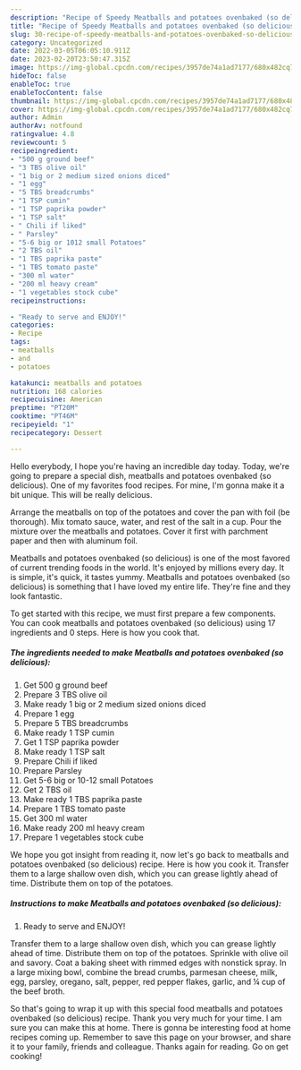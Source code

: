 ```yaml
---
description: "Recipe of Speedy Meatballs and potatoes ovenbaked (so delicious)"
title: "Recipe of Speedy Meatballs and potatoes ovenbaked (so delicious)"
slug: 30-recipe-of-speedy-meatballs-and-potatoes-ovenbaked-so-delicious
category: Uncategorized
date: 2022-03-05T06:05:10.911Z
date: 2023-02-20T23:50:47.315Z
image: https://img-global.cpcdn.com/recipes/3957de74a1ad7177/680x482cq70/meatballs-and-potatoes-ovenbaked-so-delicious-recipe-main-photo.jpg
hideToc: false
enableToc: true
enableTocContent: false
thumbnail: https://img-global.cpcdn.com/recipes/3957de74a1ad7177/680x482cq70/meatballs-and-potatoes-ovenbaked-so-delicious-recipe-main-photo.jpg
cover: https://img-global.cpcdn.com/recipes/3957de74a1ad7177/680x482cq70/meatballs-and-potatoes-ovenbaked-so-delicious-recipe-main-photo.jpg
author: Admin
authorAv: notfound
ratingvalue: 4.8
reviewcount: 5
recipeingredient:
- "500 g ground beef"
- "3 TBS olive oil"
- "1 big or 2 medium sized onions diced"
- "1 egg"
- "5 TBS breadcrumbs"
- "1 TSP cumin"
- "1 TSP paprika powder"
- "1 TSP salt"
- " Chili if liked"
- " Parsley"
- "5-6 big or 1012 small Potatoes"
- "2 TBS oil"
- "1 TBS paprika paste"
- "1 TBS tomato paste"
- "300 ml water"
- "200 ml heavy cream"
- "1 vegetables stock cube"
recipeinstructions:

- "Ready to serve and ENJOY!"
categories:
- Recipe
tags:
- meatballs
- and
- potatoes

katakunci: meatballs and potatoes 
nutrition: 168 calories
recipecuisine: American
preptime: "PT20M"
cooktime: "PT46M"
recipeyield: "1"
recipecategory: Dessert

---
```



Hello everybody, I hope you're having an incredible day today. Today, we're going to prepare a special dish, meatballs and potatoes ovenbaked (so delicious). One of my favorites food recipes. For mine, I'm gonna make it a bit unique. This will be really delicious.

Arrange the meatballs on top of the potatoes and cover the pan with foil (be thorough). Mix tomato sauce, water, and rest of the salt in a cup. Pour the mixture over the meatballs and potatoes. Cover it first with parchment paper and then with aluminum foil.

Meatballs and potatoes ovenbaked (so delicious) is one of the most favored of current trending foods in the world. It's enjoyed by millions every day. It is simple, it's quick, it tastes yummy. Meatballs and potatoes ovenbaked (so delicious) is something that I have loved my entire life. They're fine and they look fantastic.


To get started with this recipe, we must first prepare a few components. You can cook meatballs and potatoes ovenbaked (so delicious) using 17 ingredients and 0 steps. Here is how you cook that.

<!--inarticleads1-->

##### The ingredients needed to make Meatballs and potatoes ovenbaked (so delicious):

1. Get 500 g ground beef
1. Prepare 3 TBS olive oil
1. Make ready 1 big or 2 medium sized onions diced
1. Prepare 1 egg
1. Prepare 5 TBS breadcrumbs
1. Make ready 1 TSP cumin
1. Get 1 TSP paprika powder
1. Make ready 1 TSP salt
1. Prepare  Chili if liked
1. Prepare  Parsley
1. Get 5-6 big or 10-12 small Potatoes
1. Get 2 TBS oil
1. Make ready 1 TBS paprika paste
1. Prepare 1 TBS tomato paste
1. Get 300 ml water
1. Make ready 200 ml heavy cream
1. Prepare 1 vegetables stock cube


We hope you got insight from reading it, now let&#39;s go back to meatballs and potatoes ovenbaked (so delicious) recipe. Here is how you cook it. Transfer them to a large shallow oven dish, which you can grease lightly ahead of time. Distribute them on top of the potatoes. 

<!--inarticleads2-->

##### Instructions to make Meatballs and potatoes ovenbaked (so delicious):


1. Ready to serve and ENJOY!

Transfer them to a large shallow oven dish, which you can grease lightly ahead of time. Distribute them on top of the potatoes. Sprinkle with olive oil and savory. Coat a baking sheet with rimmed edges with nonstick spray. In a large mixing bowl, combine the bread crumbs, parmesan cheese, milk, egg, parsley, oregano, salt, pepper, red pepper flakes, garlic, and ¼ cup of the beef broth. 

So that's going to wrap it up with this special food meatballs and potatoes ovenbaked (so delicious) recipe. Thank you very much for your time. I am sure you can make this at home. There is gonna be interesting food at home recipes coming up. Remember to save this page on your browser, and share it to your family, friends and colleague. Thanks again for reading. Go on get cooking!
